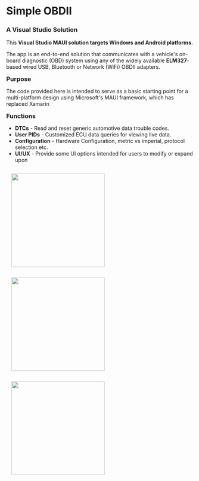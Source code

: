 <h1 >Simple OBDII</h1>
<h3 >A Visual Studio Solution</h3>
<div style="margin:0em">
    <p>This <b>Visual Studio MAUI solution targets Windows and Android platforms.</b></p>
    <p>The app is an end-to-end solution that communicates with a vehicle's on-board diagnostic (OBD) system using any of the widely available <b>ELM327</b>-based wired USB, Bluetooth or Network (WiFi) OBDII adapters.</p>
    <h3 style="padding:0;margin:0;">Purpose</h3>
    <p>The code provided here is intended to serve as a basic starting point for a multi-platform design using Microsoft's MAUI framework, which has replaced Xamarin</p>
    <h3 style="padding:0;margin:0;">Functions</h3>
    <ul>
        <li><b>DTCs</b> - Read and reset generic automotive data trouble codes.</li>
        <li><b>User PIDs</b> - Customized ECU data queries for viewing live data.</li>
        <li><b>Configuration</b> - Hardware Configuration, metric vs imperial, protocol selection etc.</li>
        <li><b>UI/UX</b> - Provide some UI options intended for users to modify or expand upon</li>
    </ul>

</div>
<div style="align:center;display:block">
  <img src='https://www.otterbinesolutions.com/downloads/home.png' style="text-align:center;width:250px;margin:1em" />
  <img src='https://www.otterbinesolutions.com/downloads/thumb.png' style="width:250px;margin:1em" />
  <img src='https://www.otterbinesolutions.com/downloads/graph.png' style="width:250px;margin:1em" />
 </div>

